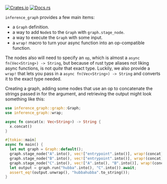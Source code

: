 [![Crates.io][crates-badge]][crates-url]
[![Docs.rs][docs-badge]][docs-url]

[crates-badge]: https://img.shields.io/crates/v/inference_graph
[crates-url]: https://crates.io/crates/inference_graph
[docs-badge]: https://img.shields.io/docsrs/inference_graph
[docs-url]: https://docs.rs/inference_graph

`inference_graph` provides a few main items:
- a `Graph` definition.
- a way to add `Node`s to the `Graph` with `graph.stage_node`.
- a way to execute the `Graph` with some input.
- a `wrap!` macro to turn your async function into an op-compatible function.

The nodes also will need to specify an `op`, which is almost a
`async fn(Vec<String>) -> String`, but because of rust type aliases
not liking async functions, is not *quite* that exact type. Luckily,
we also provide a `wrap!` that lets you pass in a `async fn(Vec<String>) -> String`
and converts it to the exact type needed.

Creating a graph, adding some nodes that use an op to concatenate the strings passed in
for the argument, and retrieving the output might look something like this:
```rust
use inference_graph::graph::Graph;
use inference_graph::wrap;

async fn concat(x: Vec<String>) -> String {
  x.concat()
}

#[tokio::main]
async fn main() {
  let mut graph = Graph::default();
  graph.stage_node("A".into(), vec!["entrypoint".into()], wrap!(concat));
  graph.stage_node("B".into(), vec!["entrypoint".into()], wrap!(concat));
  graph.stage_node("C".into(), vec!["A".into(), "B".into()], wrap!(concat));
  let output = graph.run("hubba".into(), "C".into()).await;
  assert_eq!(output.unwrap(), "hubbahubba".to_string());
}
```